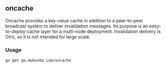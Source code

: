 ## oncache

Oncache provides a key-value cache in addition to a peer-to-peer broadcast system to
deliver invalidation messages. Its purpose is an *easy-to-deploy* cache layer for a
multi-node deployment. Invalidation delivery is O(n), so it is not intended for large
scale.

### Usage

```sh
go get go.mukunda.com/oncache
```
